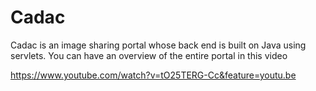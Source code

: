 # Cadac
Cadac is an image sharing portal whose back end is built on Java using servlets.
You can have an overview of the entire portal in this video

https://www.youtube.com/watch?v=tO25TERG-Cc&feature=youtu.be
